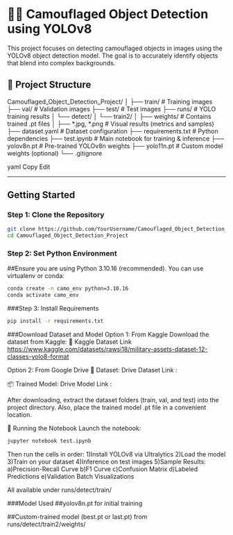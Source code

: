 # 🕵️‍♂️ Camouflaged Object Detection using YOLOv8

This project focuses on detecting camouflaged objects in images using the YOLOv8 object detection model. The goal is to accurately identify objects that blend into complex backgrounds.

## 📂 Project Structure

Camouflaged_Object_Detection_Project/
│
├── train/ # Training images
├── val/ # Validation images
├── test/ # Test images
├── runs/ # YOLO training results
│ └── detect/
│ └── train2/
│ ├── weights/ # Contains trained .pt files
│ ├── *.jpg, *.png # Visual results (metrics and samples)
├── dataset.yaml # Dataset configuration
├── requirements.txt # Python dependencies
├── test.ipynb # Main notebook for training & inference
├── yolov8n.pt # Pre-trained YOLOv8n weights
├── yolo11n.pt # Custom model weights (optional)
└── .gitignore

yaml
Copy
Edit

---

## Getting Started

### Step 1: Clone the Repository

```bash
git clone https://github.com/YourUsername/Camouflaged_Object_Detection_Project.git
cd Camouflaged_Object_Detection_Project
```

### Step 2: Set Python Environment
##Ensure you are using Python 3.10.16 (recommended). You can use virtualenv or conda:

```bash
conda create -n camo_env python=3.10.16
conda activate camo_env
```

###Step 3: Install Requirements

```bash
pip install -r requirements.txt
```

###Download Dataset and Model
Option 1: From Kaggle
Download the dataset from Kaggle:
🔗 Kaggle Dataset Link
https://www.kaggle.com/datasets/rawsi18/military-assets-dataset-12-classes-yolo8-format

Option 2: From Google Drive
📁 Dataset: Drive Dataset Link : 

📦 Trained Model: Drive Model Link : 

After downloading, extract the dataset folders (train, val, and test) into the project directory. Also, place the trained model .pt file in a convenient location.

📒 Running the Notebook
Launch the notebook:

```bash
jupyter notebook test.ipynb
```

Then run the cells in order:
1)Install YOLOv8 via Ultralytics
2)Load the model
3)Train on your dataset
4)Inference on test images
5)Sample Results:
  a)Precision-Recall Curve
  b)F1 Curve
  c)Confusion Matrix
  d)Labeled Predictions
  e)Validation Batch Visualizations

All available under runs/detect/train/

###Model Used
##yolov8n.pt for initial training

##Custom-trained model (best.pt or last.pt) from runs/detect/train2/weights/
